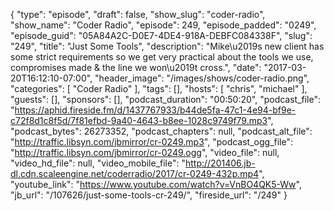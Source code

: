 {
  "type": "episode",
  "draft": false,
  "show_slug": "coder-radio",
  "show_name": "Coder Radio",
  "episode": 249,
  "episode_padded": "0249",
  "episode_guid": "05A84A2C-D0E7-4DE4-918A-DEBFC084338F",
  "slug": "249",
  "title": "Just Some Tools",
  "description": "Mike\u2019s new client has some strict requirements so we get very practical about the tools we  use, compromises made & the line we won\u2019t cross.",
  "date": "2017-03-20T16:12:10-07:00",
  "header_image": "/images/shows/coder-radio.png",
  "categories": [
    "Coder Radio"
  ],
  "tags": [],
  "hosts": [
    "chris",
    "michael"
  ],
  "guests": [],
  "sponsors": [],
  "podcast_duration": "00:50:20",
  "podcast_file": "https://aphid.fireside.fm/d/1437767933/b44de5fa-47c1-4e94-bf9e-c72f8d1c8f5d/7f81efbd-9a40-4643-b8ee-1028c9749f79.mp3",
  "podcast_bytes": 26273352,
  "podcast_chapters": null,
  "podcast_alt_file": "http://traffic.libsyn.com/jbmirror/cr-0249.mp3",
  "podcast_ogg_file": "http://traffic.libsyn.com/jbmirror/cr-0249.ogg",
  "video_file": null,
  "video_hd_file": null,
  "video_mobile_file": "http://201406.jb-dl.cdn.scaleengine.net/coderradio/2017/cr-0249-432p.mp4",
  "youtube_link": "https://www.youtube.com/watch?v=VnBO4QK5-Ww",
  "jb_url": "/107626/just-some-tools-cr-249/",
  "fireside_url": "/249"
}

